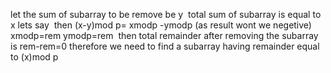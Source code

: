let the sum of subarray to be remove be y
​
total sum of subarray is equal to x lets say
​
then (x-y)mod p= xmodp -ymodp (as result wont we negetive)
xmodp=rem
ymodp=rem
​
then total remainder after removing the subarray is rem-rem=0
therefore we need to find a subarray having remainder equal to (x)mod p
​